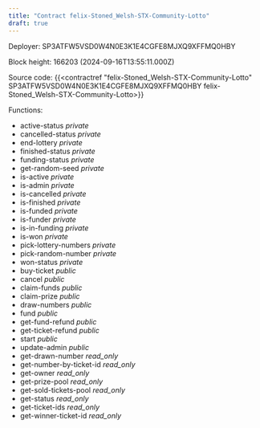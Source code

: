 ```yaml
---
title: "Contract felix-Stoned_Welsh-STX-Community-Lotto"
draft: true
---
```

Deployer: SP3ATFW5VSD0W4N0E3K1E4CGFE8MJXQ9XFFMQ0HBY


 



Block height: 166203 (2024-09-16T13:55:11.000Z)

Source code: {{<contractref "felix-Stoned_Welsh-STX-Community-Lotto" SP3ATFW5VSD0W4N0E3K1E4CGFE8MJXQ9XFFMQ0HBY felix-Stoned_Welsh-STX-Community-Lotto>}}

Functions:

* active-status _private_
* cancelled-status _private_
* end-lottery _private_
* finished-status _private_
* funding-status _private_
* get-random-seed _private_
* is-active _private_
* is-admin _private_
* is-cancelled _private_
* is-finished _private_
* is-funded _private_
* is-funder _private_
* is-in-funding _private_
* is-won _private_
* pick-lottery-numbers _private_
* pick-random-number _private_
* won-status _private_
* buy-ticket _public_
* cancel _public_
* claim-funds _public_
* claim-prize _public_
* draw-numbers _public_
* fund _public_
* get-fund-refund _public_
* get-ticket-refund _public_
* start _public_
* update-admin _public_
* get-drawn-number _read_only_
* get-number-by-ticket-id _read_only_
* get-owner _read_only_
* get-prize-pool _read_only_
* get-sold-tickets-pool _read_only_
* get-status _read_only_
* get-ticket-ids _read_only_
* get-winner-ticket-id _read_only_
